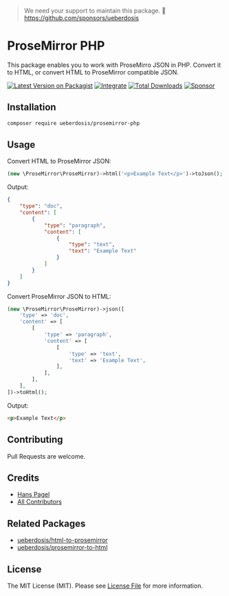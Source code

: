> We need your support to maintain this package. 💖 https://github.com/sponsors/ueberdosis

# ProseMirror PHP

This package enables you to work with ProseMirro JSON in PHP. Convert it to HTML, or convert HTML to ProseMirror compatible JSON.

[![Latest Version on Packagist](https://img.shields.io/packagist/v/ueberdosis/prosemirror-php.svg)](https://packagist.org/packagesueberdosis/prosemirror-php)
[![Integrate](https://github.com/ueberdosis/html-to-prosemirror/workflows/Integrate/badge.svg?branch=main)](https://github.com/ueberdosis/html-to-prosemirror/actions)
[![Total Downloads](https://img.shields.io/packagist/dt/ueberdosis/prosemirror-php.svg?style=flat-square)](https://packagist.org/packages/ueberdosis/prosemirror-php)
[![Sponsor](https://img.shields.io/static/v1?label=Sponsor&message=%E2%9D%A4&logo=GitHub)](https://github.com/sponsors/ueberdosis)

## Installation

```bash
composer require ueberdosis/prosemirror-php
```

## Usage

Convert HTML to ProseMirror JSON:
```php
(new \ProseMirror\ProseMirror)->html('<p>Example Text</p>')->toJson();
```

Output:
```json
{
    "type": "doc",
    "content": [
        {
            "type": "paragraph",
            "content": [
                {
                    "type": "text",
                    "text": "Example Text"
                }
            ]
        }
    ]
}
```

Convert ProseMirror JSON to HTML:
```php
(new \ProseMirror\ProseMirror)->json([
    'type' => 'doc',
    'content' => [
        [
            'type' => 'paragraph',
            'content' => [
                [
                    'type' => 'text',
                    'text' => 'Example Text',
                ],
            ],
        ],
    ],
])->toHtml();
```

Output:
```html
<p>Example Text</p>
```


## Contributing

Pull Requests are welcome.

## Credits

- [Hans Pagel](https://github.com/hanspagel)
- [All Contributors](../../contributors)

## Related Packages
- [ueberdosis/html-to-prosemirror](https://github.com/ueberdosis/html-to-prosemirror)
- [ueberdosis/prosemirror-to-html](https://github.com/ueberdosis/prosemirror-to-html)

## License

The MIT License (MIT). Please see [License File](LICENSE.md) for more information.
